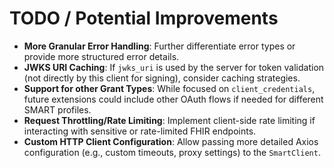 # TODO / Potential Improvements

*   **More Granular Error Handling**: Further differentiate error types or provide more structured error details.
*   **JWKS URI Caching**: If `jwks_uri` is used by the server for token validation (not directly by this client for signing), consider caching strategies.
*   **Support for other Grant Types**: While focused on `client_credentials`, future extensions could include other OAuth flows if needed for different SMART profiles.
*   **Request Throttling/Rate Limiting**: Implement client-side rate limiting if interacting with sensitive or rate-limited FHIR endpoints.
*   **Custom HTTP Client Configuration**: Allow passing more detailed Axios configuration (e.g., custom timeouts, proxy settings) to the `SmartClient`.